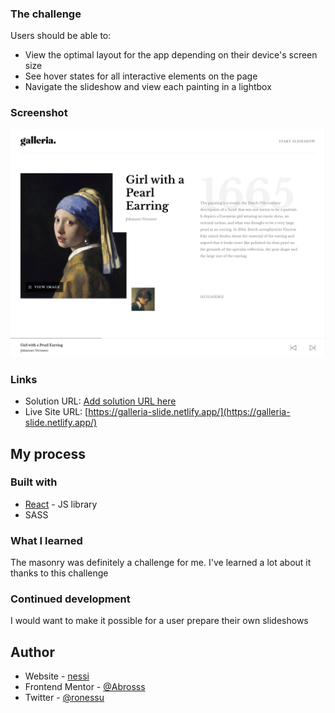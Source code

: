 
### The challenge

Users should be able to:

- View the optimal layout for the app depending on their device's screen size
- See hover states for all interactive elements on the page
- Navigate the slideshow and view each painting in a lightbox

### Screenshot

![](./galleria.png)

### Links

- Solution URL: [Add solution URL here](https://your-solution-url.com)
- Live Site URL: [https://galleria-slide.netlify.app/](https://galleria-slide.netlify.app/)

## My process

### Built with

- [React](https://reactjs.org/) - JS library
- SASS


### What I learned

The masonry was definitely a challenge for me. I've learned a lot about it thanks to this challenge

### Continued development

I would want to make it possible for a user prepare their own slideshows


## Author

- Website - [nessi](nessi.dev)
- Frontend Mentor - [@Abrosss](https://www.frontendmentor.io/profile/Abrosss)
- Twitter - [@ronessu](https://www.twitter.com/@ronessu)


